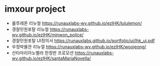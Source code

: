 # imxour project
- 룰루레몬 리뉴얼 https://runauxlabs-wv.github.io/ezIHK/lululemon/
- 경찰민원포탈 리뉴얼 https://runauxlabs-wv.github.io/ezIHK/minwon_police/
- 경찰민원포탈 UI정의서 https://runauxlabs.github.io/portfolio/ui/lhk_ui.pdf
- 우정박물관 리뉴얼 https://runauxlabs-wv.github.io/ezIHK/woojeong/
- 산타마리아노벨라 한정판 프로모션 https://runauxlabs-wv.github.io/ezIHK/santaMariaNovella/
